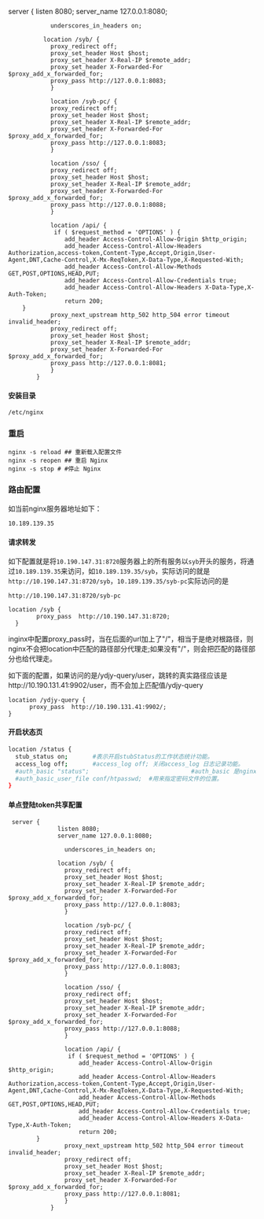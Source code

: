  server {
			  listen 8080;
			  server_name 127.0.0.1:8080;
			  
				underscores_in_headers on;
			  
			  location /syb/ {			
			    proxy_redirect off;
				proxy_set_header Host $host;
				proxy_set_header X-Real-IP $remote_addr;
				proxy_set_header X-Forwarded-For $proxy_add_x_forwarded_for;
				proxy_pass http://127.0.0.1:8083;
				}
				
				location /syb-pc/ {				
			    proxy_redirect off;
				proxy_set_header Host $host;
				proxy_set_header X-Real-IP $remote_addr;
				proxy_set_header X-Forwarded-For $proxy_add_x_forwarded_for;
				proxy_pass http://127.0.0.1:8083;
				}
				
				location /sso/ {				
			    proxy_redirect off;
				proxy_set_header Host $host;
				proxy_set_header X-Real-IP $remote_addr;
				proxy_set_header X-Forwarded-For $proxy_add_x_forwarded_for;
				proxy_pass http://127.0.0.1:8088;
				}
				
				location /api/ {
				 if ( $request_method = 'OPTIONS' ) { 
					add_header Access-Control-Allow-Origin $http_origin; 
					add_header Access-Control-Allow-Headers Authorization,access-token,Content-Type,Accept,Origin,User-Agent,DNT,Cache-Control,X-Mx-ReqToken,X-Data-Type,X-Requested-With; 
					add_header Access-Control-Allow-Methods GET,POST,OPTIONS,HEAD,PUT; 
					add_header Access-Control-Allow-Credentials true; 
					add_header Access-Control-Allow-Headers X-Data-Type,X-Auth-Token;
					return 200;
	    }
				proxy_next_upstream http_502 http_504 error timeout invalid_header;				
			    proxy_redirect off;
				proxy_set_header Host $host;
				proxy_set_header X-Real-IP $remote_addr;
				proxy_set_header X-Forwarded-For $proxy_add_x_forwarded_for;
				proxy_pass http://127.0.0.1:8081;
				}		
			}
#### 安装目录

```
/etc/nginx
```



### 重启

```shell
nginx -s reload ## 重新载入配置文件
nginx -s reopen ## 重启 Nginx
nginx -s stop # #停止 Nginx
```

### 路由配置

如当前nginx服务器地址如下：

```sh
10.189.139.35
```

#### 请求转发

如下配置就是将`10.190.147.31:8720`服务器上的所有服务以`syb`开头的服务，将通过`10.189.139.35`来访问，如`10.189.139.35/syb`，实际访问的就是`http://10.190.147.31:8720/syb`，`10.189.139.35/syb-pc`实际访问的是

```
http://10.190.147.31:8720/syb-pc
```



```
location /syb {
        proxy_pass  http://10.190.147.31:8720;
  }
```

inginx中配置proxy_pass时，当在后面的url加上了"/"，相当于是绝对根路径，则nginx不会把location中匹配的路径部分代理走;如果没有"/"，则会把匹配的路径部分也给代理走。

如下面的配置，如果访问的是/ydjy-query/user，跳转的真实路径应该是http://10.190.131.41:9902/user，而不会加上匹配值/ydjy-query

```
location /ydjy-query {
      proxy_pass  http://10.190.131.41:9902/;
}
```

####  开启状态页

```sh
location /status {  
  stub_status on;   	#表示开启stubStatus的工作状态统计功能。
  access_log off;   	#access_log off; 关闭access_log 日志记录功能。
  #auth_basic "status";   							#auth_basic 是nginx的一种认证机制。
  #auth_basic_user_file conf/htpasswd;	#用来指定密码文件的位置。
}
```



#### 单点登陆token共享配置

```nginx
 server {
			  listen 8080;
			  server_name 127.0.0.1:8080;
			  
				underscores_in_headers on;
			  
			  location /syb/ {			
			    proxy_redirect off;
				proxy_set_header Host $host;
				proxy_set_header X-Real-IP $remote_addr;
				proxy_set_header X-Forwarded-For $proxy_add_x_forwarded_for;
				proxy_pass http://127.0.0.1:8083;
				}
				
				location /syb-pc/ {				
			    proxy_redirect off;
				proxy_set_header Host $host;
				proxy_set_header X-Real-IP $remote_addr;
				proxy_set_header X-Forwarded-For $proxy_add_x_forwarded_for;
				proxy_pass http://127.0.0.1:8083;
				}
				
				location /sso/ {				
			    proxy_redirect off;
				proxy_set_header Host $host;
				proxy_set_header X-Real-IP $remote_addr;
				proxy_set_header X-Forwarded-For $proxy_add_x_forwarded_for;
				proxy_pass http://127.0.0.1:8088;
				}
				
				location /api/ {
				 if ( $request_method = 'OPTIONS' ) { 
					add_header Access-Control-Allow-Origin $http_origin; 
					add_header Access-Control-Allow-Headers Authorization,access-token,Content-Type,Accept,Origin,User-Agent,DNT,Cache-Control,X-Mx-ReqToken,X-Data-Type,X-Requested-With; 
					add_header Access-Control-Allow-Methods GET,POST,OPTIONS,HEAD,PUT; 
					add_header Access-Control-Allow-Credentials true; 
					add_header Access-Control-Allow-Headers X-Data-Type,X-Auth-Token;
					return 200;
        }
				proxy_next_upstream http_502 http_504 error timeout invalid_header;				
			    proxy_redirect off;
				proxy_set_header Host $host;
				proxy_set_header X-Real-IP $remote_addr;
				proxy_set_header X-Forwarded-For $proxy_add_x_forwarded_for;
				proxy_pass http://127.0.0.1:8081;
				}		
			}
```

